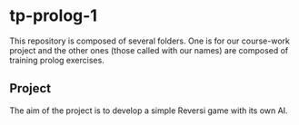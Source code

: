 tp-prolog-1
===========
This repository is composed of several folders.
One is for our course-work project and the other ones (those called with our names) are composed of training prolog exercises.

## Project
The aim of the project is to develop a simple Reversi game with its own AI.
